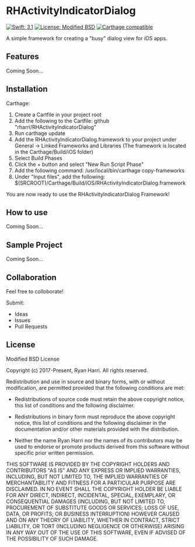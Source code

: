 # RHActivityIndicatorDialog

[![Swift: 3.1](https://img.shields.io/badge/Swift-3.1-blue.svg)](https://swift.org)
[![License: Modified BSD](https://img.shields.io/badge/License-Modified%20BSD-red.svg)]()
[![Carthage compatible](https://img.shields.io/badge/Carthage-compatible-4BC51D.svg?style=flat)](https://github.com/Carthage/Carthage)

A simple framework for creating a "busy" dialog view for iOS apps.

## Features

Coming Soon...

## Installation

Carthage:

1. Create a Cartfile in your project root
2. Add the following to the Cartfile:
    github "rharri/RHActivityIndicatorDialog"
3. Run carthage update
4. Add the RHActivityIndicatorDialog.framework to your project under General -> Linked Frameworks and Libraries 
(The framework is located in the Carthage/Build/iOS folder)
5. Select Build Phases
6. Click the + button and select "New Run Script Phase"
7. Add the following command:
    /usr/local/bin/carthage copy-frameworks
8. Under "Input files", add the following:
    $(SRCROOT)/Carthage/Build/iOS/RHActivityIndicatorDialog.framework

You are now ready to use the RHActivityIndicatorDialog Framework!

## How to use

Coming Soon...

## Sample Project

Coming Soon...

## Collaboration

Feel free to colloborate!

Submit:

* Ideas
* Issues
* Pull Requests

## License

Modified BSD License

Copyright (c) 2017-Present, Ryan Harri. All rights reserved.

Redistribution and use in source and binary forms, with or without
modification, are permitted provided that the following conditions are met:

* Redistributions of source code must retain the above copyright
notice, this list of conditions and the following disclaimer.

* Redistributions in binary form must reproduce the above copyright
notice, this list of conditions and the following disclaimer in the
documentation and/or other materials provided with the distribution.

* Neither the name Ryan Harri nor the names of its contributors may be used
to endorse or promote products derived from this software without specific prior
written permission.

THIS SOFTWARE IS PROVIDED BY THE COPYRIGHT HOLDERS AND CONTRIBUTORS "AS IS" AND
ANY EXPRESS OR IMPLIED WARRANTIES, INCLUDING, BUT NOT LIMITED TO, THE IMPLIED
WARRANTIES OF MERCHANTABILITY AND FITNESS FOR A PARTICULAR PURPOSE ARE
DISCLAIMED. IN NO EVENT SHALL THE COPYRIGHT HOLDER BE LIABLE FOR ANY
DIRECT, INDIRECT, INCIDENTAL, SPECIAL, EXEMPLARY, OR CONSEQUENTIAL DAMAGES
(INCLUDING, BUT NOT LIMITED TO, PROCUREMENT OF SUBSTITUTE GOODS OR SERVICES;
LOSS OF USE, DATA, OR PROFITS; OR BUSINESS INTERRUPTION) HOWEVER CAUSED AND
ON ANY THEORY OF LIABILITY, WHETHER IN CONTRACT, STRICT LIABILITY, OR TORT
(INCLUDING NEGLIGENCE OR OTHERWISE) ARISING IN ANY WAY OUT OF THE USE OF THIS
SOFTWARE, EVEN IF ADVISED OF THE POSSIBILITY OF SUCH DAMAGE.

